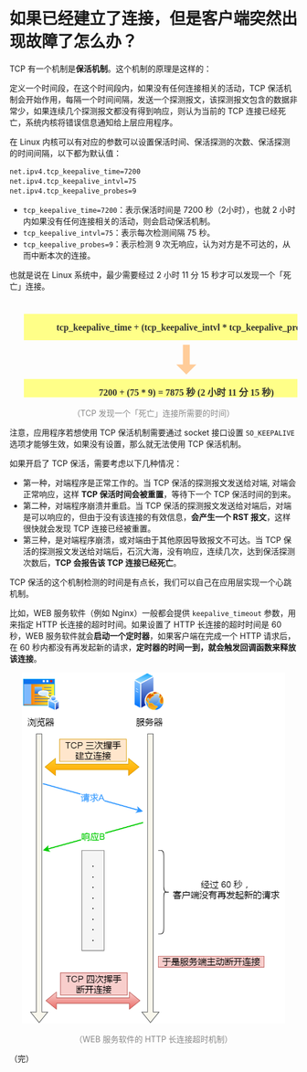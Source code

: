 # 如果已经建立了连接，但是客户端突然出现故障了怎么办？

TCP 有一个机制是**保活机制**。这个机制的原理是这样的：

定义一个时间段，在这个时间段内，如果没有任何连接相关的活动，TCP 保活机制会开始作用，每隔一个时间间隔，发送一个探测报文，该探测报文包含的数据非常少，如果连续几个探测报文都没有得到响应，则认为当前的 TCP 连接已经死亡，系统内核将错误信息通知给上层应用程序。

在 Linux 内核可以有对应的参数可以设置保活时间、保活探测的次数、保活探测的时间间隔，以下都为默认值：

```bash
net.ipv4.tcp_keepalive_time=7200
net.ipv4.tcp_keepalive_intvl=75  
net.ipv4.tcp_keepalive_probes=9
```

* `tcp_keepalive_time=7200`：表示保活时间是 7200 秒（2小时），也就 2 小时内如果没有任何连接相关的活动，则会启动保活机制。
* `tcp_keepalive_intvl=75`：表示每次检测间隔 75 秒。
* `tcp_keepalive_probes=9`：表示检测 9 次无响应，认为对方是不可达的，从而中断本次的连接。

也就是说在 Linux 系统中，最少需要经过 2 小时 11 分 15 秒才可以发现一个「死亡」连接。

<div style="text-align: center;">
  <svg id="SvgjsSvg1006" width="619" height="210" xmlns="http://www.w3.org/2000/svg" version="1.1" xmlns:xlink="http://www.w3.org/1999/xlink" xmlns:svgjs="http://svgjs.com/svgjs"><defs id="SvgjsDefs1007"></defs><g id="SvgjsG1008" transform="translate(25,25)"><path id="SvgjsPath1009" d="M 0 0L 569 0L 569 46L 0 46Z" stroke="none" fill-opacity="1" fill="#ffff88"></path><g id="SvgjsG1010"><text id="SvgjsText1011" font-family="微软雅黑" text-anchor="middle" font-size="16px" width="549px" fill="#323232" font-weight="700" align="middle" lineHeight="125%" anchor="middle" family="微软雅黑" size="16px" weight="700" font-style="" opacity="1" y="9" transform="rotate(0)"><tspan id="SvgjsTspan1012" dy="20" x="284.5"><tspan id="SvgjsTspan1013" style="text-decoration:;">tcp_keepalive_time + (tcp_keepalive_intvl * tcp_keepalive_probes)</tspan></tspan></text></g></g><g id="SvgjsG1014" transform="translate(291.9375,79)"><path id="SvgjsPath1015" d="M 11.59125 0L 23.53375 0L 23.53375 34.4375L 35.125 34.4375L 17.5625 52L 0 34.4375L 11.59125 34.4375L 11.59125 0Z" stroke="none" fill-opacity="1" fill="#ffcc99"></path><g id="SvgjsG1016"><text id="SvgjsText1017" font-family="微软雅黑" text-anchor="middle" font-size="13px" width="50px" fill="#323232" font-weight="400" align="middle" lineHeight="125%" anchor="middle" family="微软雅黑" size="13px" weight="400" font-style="" opacity="1" y="12.775" transform="rotate(0)"></text></g></g><g id="SvgjsG1018" transform="translate(25,139)"><path id="SvgjsPath1019" d="M 0 0L 569 0L 569 46L 0 46Z" stroke="none" fill-opacity="1" fill="#ffff88"></path><g id="SvgjsG1020"><text id="SvgjsText1021" font-family="微软雅黑" text-anchor="middle" font-size="16px" width="549px" fill="#323232" font-weight="700" align="middle" lineHeight="125%" anchor="middle" family="微软雅黑" size="16px" weight="700" font-style="" opacity="1" y="9" transform="rotate(0)"><tspan id="SvgjsTspan1022" dy="20" x="284.5"><tspan id="SvgjsTspan1023" style="text-decoration:;">7200 + (75 * 9) = 7875 秒 (2 小时 11 分 15 秒)</tspan></tspan></text></g></g></svg>
  <p style="text-align: center; color: #888;">（TCP 发现一个「死亡」连接所需要的时间）</p>
</div>

注意，应用程序若想使用 TCP 保活机制需要通过 socket 接口设置 `SO_KEEPALIVE` 选项才能够生效，如果没有设置，那么就无法使用 TCP 保活机制。

如果开启了 TCP 保活，需要考虑以下几种情况：

* 第一种，对端程序是正常工作的。当 TCP 保活的探测报文发送给对端, 对端会正常响应，这样 **TCP 保活时间会被重置**，等待下一个 TCP 保活时间的到来。
* 第二种，对端程序崩溃并重启。当 TCP 保活的探测报文发送给对端后，对端是可以响应的，但由于没有该连接的有效信息，**会产生一个 RST 报文**，这样很快就会发现 TCP 连接已经被重置。
* 第三种，是对端程序崩溃，或对端由于其他原因导致报文不可达。当 TCP 保活的探测报文发送给对端后，石沉大海，没有响应，连续几次，达到保活探测次数后，**TCP 会报告该 TCP 连接已经死亡**。

TCP 保活的这个机制检测的时间是有点长，我们可以自己在应用层实现一个心跳机制。

比如，WEB 服务软件（例如 Nginx）一般都会提供 `keepalive_timeout` 参数，用来指定 HTTP 长连接的超时时间。如果设置了 HTTP 长连接的超时时间是 60 秒，WEB 服务软件就会**启动一个定时器**，如果客户端在完成一个 HTTP 请求后，在 60 秒内都没有再发起新的请求，**定时器的时间一到，就会触发回调函数来释放该连接**。

<div style="text-align: center;">
  <img src="./assets/keepalive_timeout-by-web_server.png" alt="WEB 服务软件的 HTTP 长连接超时机制" style="width: 460px;">
  <p style="text-align: center; color: #888;">（WEB 服务软件的 HTTP 长连接超时机制）</p>
</div>

（完）
